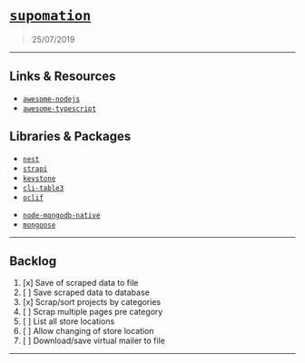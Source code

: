 # [`supomation`](https://github.com/patevs/supomation)

> 25/07/2019

---

## Links & Resources

-   [`awesome-nodejs`](https://github.com/sindresorhus/awesome-nodejs)
-   [`awesome-typescript`](https://github.com/dzharii/awesome-typescript)

## Libraries & Packages

-   [`nest`](https://github.com/nestjs/nest)
-   [`strapi`](https://github.com/strapi/strapi)
-   [`keystone`](https://github.com/keystonejs/keystone)
-   [`cli-table3`](https://github.com/cli-table/cli-table3)
-   [`oclif`](https://github.com/oclif/oclif)

[]()

-   [`node-mongodb-native`](https://github.com/mongodb/node-mongodb-native)
-   [`mongoose`](https://github.com/Automattic/mongoose)

---

## Backlog

1. [x] Save of scraped data to file
2. [ ] Save scraped data to database
3. [x] Scrap/sort projects by categories
4. [ ] Scrap multiple pages pre category
5. [ ] List all store locations
6. [ ] Allow changing of store location
7. [ ] Download/save virtual mailer to file

---
